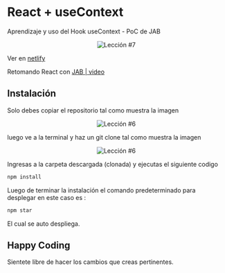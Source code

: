 # React + useContext

Aprendizaje y uso del Hook useContext - PoC de JAB

<p align="center">
  <img src="https://i.ibb.co/kDXYhVY/use-Context-Traductor.gif" alt="Lección #7" />
</p>

Ver en [netlify](https://usecontext-translator.netlify.app/)

Retomando React con [JAB | video](https://www.youtube.com/watch?v=Ihn2vV0cbDQ&list=PLRM7PpbqqStKo-NiCuzuYwewZmd9b-EZ9&index=7)

## Instalación

Solo debes copiar el repositorio tal como muestra la imagen

<p align="center">
  <img src="https://i.ibb.co/CPp0nX5/copiar-repo.gif" alt="Lección #6" />
</p>

luego ve a la terminal y haz un git clone tal como muestra la imagen


<p align="center">
  <img src="https://i.ibb.co/Z63C7mf/clonar-repo-1.gif" alt="Lección #6" />
</p>

Ingresas a la carpeta descargada (clonada) y ejecutas el siguiente codigo

```bash
npm install
```

Luego de terminar la instalación el comando predeterminado para desplegar en este caso es :

```bash
npm star
```

El cual se auto despliega.

## Happy Coding

Sientete libre de hacer los cambios que creas pertinentes.